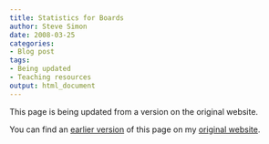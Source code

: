 ```yaml
---
title: Statistics for Boards 
author: Steve Simon
date: 2008-03-25
categories:
- Blog post
tags:
- Being updated
- Teaching resources
output: html_document
---
```


This page is being updated from a version on the original website.

<!---More--->

You can find an [earlier version][sim1] of this page on my [original website][sim2].

[sim1]: http://www.pmean.com/08/StatisticsForBoards.html
[sim2]: http://www.pmean.com/original_site.html

